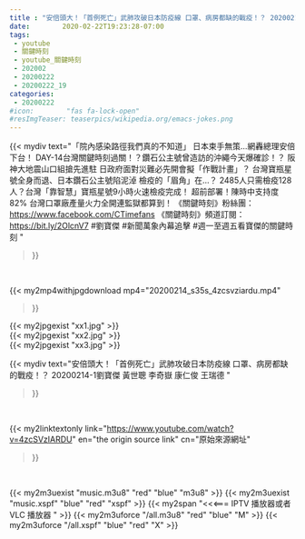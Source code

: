 ```yaml
---
title : "安倍頭大！「首例死亡」武肺攻破日本防疫線 口罩、病房都缺的戰疫！？ 20200214-1劉寶傑 黃世聰 李奇嶽 康仁俊 王瑞德 "
date:        2020-02-22T19:23:28-07:00
tags:
 - youtube
 - 關鍵時刻
 - youtube_關鍵時刻
 - 202002
 - 20200222
 - 20200222_19
categories:
 - 20200222
#icon:        "fas fa-lock-open"
#resImgTeaser: teaserpics/wikipedia.org/emacs-jokes.png
---
```


{{< mydiv text="「院內感染路徑我們真的不知道」 日本束手無策…網轟總理安倍下台！ DAY-14台灣關鍵時刻過關！？鑽石公主號曾造訪的沖繩今天爆確診！？ 阪神大地震山口組搶先進駐 日政府面對災難必先開會擬「作戰計畫」？ 台灣寶瓶星號全身而退、日本鑽石公主號陷泥淖 檢疫的「眉角」在…？ 2485人只需檢疫128人？台灣「靠智慧」寶瓶星號9小時火速檢疫完成！ 超前部署！陳時中支持度82% 台灣口罩廠產量火力全開連監獄都算到！  《關鍵時刻》粉絲團：https://www.facebook.com/CTimefans 《關鍵時刻》頻道訂閱：https://bit.ly/2OlcnV7  #劉寶傑 #新聞萬象內幕追擊 #週一至週五看寶傑的關鍵時刻 "
>}}
<br>


{{< my2mp4withjpgdownload mp4="20200214_s35s_4zcsvziardu.mp4"
>}}

{{< my2jpgexist "xx1.jpg" >}}<br>
{{< my2jpgexist "xx2.jpg" >}}<br>
{{< my2jpgexist "xx3.jpg" >}}<br>



{{< mydiv text="安倍頭大！「首例死亡」武肺攻破日本防疫線 口罩、病房都缺的戰疫！？ 20200214-1劉寶傑 黃世聰 李奇嶽 康仁俊 王瑞德 "
>}}
<br>

{{< my2linktextonly link="https://www.youtube.com/watch?v=4zcSVzIARDU"
en="the origin source link" cn="原始來源網址"
>}}


<br>

{{< my2m3uexist "music.m3u8" "red"  "blue" "m3u8" >}} {{< my2m3uexist "music.xspf" "blue" "red"  "xspf" >}} {{< my2span "<<<=== IPTV 播放器或者 VLC 播放器 " >}} {{< my2m3uforce "/all.m3u8" "red"  "blue" "M" >}} {{< my2m3uforce "/all.xspf" "blue" "red"  "X" >}} 
